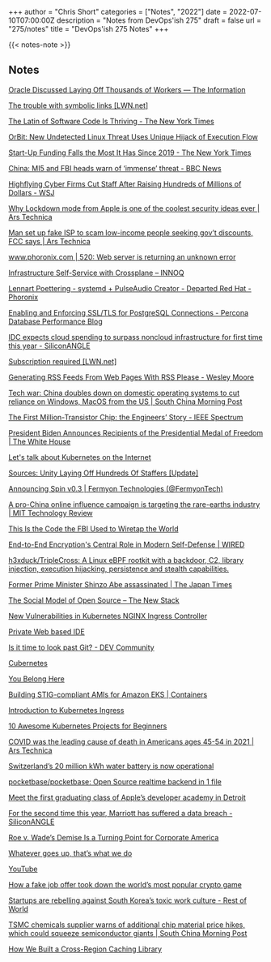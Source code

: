+++
author = "Chris Short"
categories = ["Notes", "2022"]
date = 2022-07-10T07:00:00Z
description = "Notes from DevOps'ish 275"
draft = false
url = "275/notes"
title = "DevOps'ish 275 Notes"
+++

{{< notes-note >}}

## Notes

[Oracle Discussed Laying Off Thousands of Workers — The Information](https://www.theinformation.com/articles/oracle-discussed-laying-off-thousands-of-workers)

[The trouble with symbolic links [LWN.net]](https://lwn.net/SubscriberLink/899543/c00055b9940539c2/)

[The Latin of Software Code Is Thriving - The New York Times](https://www.nytimes.com/2022/07/06/technology/cobol-jobs.html)

[OrBit: New Undetected Linux Threat Uses Unique Hijack of Execution Flow](https://www.intezer.com/blog/incident-response/orbit-new-undetected-linux-threat/)

[Start-Up Funding Falls the Most It Has Since 2019 - The New York Times](https://www.nytimes.com/2022/07/07/technology/tech-start-up-funding.html?referringSource=articleShare)

[China: MI5 and FBI heads warn of ‘immense’ threat - BBC News](https://www.bbc.com/news/world-asia-china-62064506)

[Highflying Cyber Firms Cut Staff After Raising Hundreds of Millions of Dollars - WSJ](https://www.wsj.com/articles/highflying-cyber-firms-cut-staff-after-raising-hundreds-of-millions-of-dollars-11657099801?mod=djemalertNEWS)

[Why Lockdown mode from Apple is one of the coolest security ideas ever | Ars Technica](https://arstechnica.com/information-technology/2022/07/introducing-lockdown-from-apple-the-coolest-defense-youll-probably-never-use/)

[Man set up fake ISP to scam low-income people seeking gov’t discounts, FCC says | Ars Technica](https://arstechnica.com/tech-policy/2022/07/man-set-up-fake-isp-to-scam-low-income-people-seeking-govt-discounts-fcc-says/)

[www.phoronix.com | 520: Web server is returning an unknown error](https://www.phoronix.com/scan.php?page=news_item&px=Systemd-Creator-Microsoft)

[Infrastructure Self-Service with Crossplane – INNOQ](https://www.innoq.com/en/articles/2022/07/infrastructure-self-service-with-crossplane/)

[Lennart Poettering - systemd + PulseAudio Creator - Departed Red Hat - Phoronix](https://www.phoronix.com/scan.php?page=news_item&px=Lennart-Poettering-Out-Red-Hat)

[Enabling and Enforcing SSL/TLS for PostgreSQL Connections - Percona Database Performance Blog](https://www.percona.com/blog/enabling-and-enforcing-ssl-tls-for-postgresql-connections/)

[IDC expects cloud spending to surpass noncloud infrastructure for first time this year - SiliconANGLE](https://siliconangle.com/2022/07/04/idc-expects-cloud-infrastructure-spending-surpass-non-cloud-first-time-year/)

[Subscription required [LWN.net]](https://lwn.net/Articles/899303/)

[Generating RSS Feeds From Web Pages With RSS Please - Wesley Moore](https://www.wezm.net/v2/posts/2022/generate-rss-from-webpage/)

[Tech war: China doubles down on domestic operating systems to cut reliance on Windows, MacOS from the US | South China Morning Post](https://www.scmp.com/tech/big-tech/article/3183681/tech-war-china-doubles-down-domestic-operating-systems-cut-reliance)

[The First Million-Transistor Chip: the Engineers’ Story - IEEE Spectrum](https://spectrum.ieee.org/intel-i860)

[President Biden Announces Recipients of the Presidential Medal of Freedom | The White House](https://www.whitehouse.gov/briefing-room/statements-releases/2022/07/01/president-biden-announces-recipients-of-the-presidential-medal-of-freedom/)

[Let's talk about Kubernetes on the Internet](https://raesene.github.io/blog/2022/07/03/lets-talk-about-kubernetes-on-the-internet/)

[Sources: Unity Laying Off Hundreds Of Staffers [Update]](https://kotaku.com/sources-unity-laying-off-hundreds-of-staffers-1849125482)

[Announcing Spin v0.3 | Fermyon Technologies (@FermyonTech)](https://www.fermyon.com/blog/spin-v03)

[A pro-China online influence campaign is targeting the rare-earths industry | MIT Technology Review](https://www.technologyreview.com/2022/06/28/1055093/a-pro-china-online-influence-campaign-is-targeting-the-rare-earths-industry/)

[This Is the Code the FBI Used to Wiretap the World](https://www.vice.com/en/article/v7veg8/anom-app-source-code-operation-trojan-shield-an0m)

[End-to-End Encryption's Central Role in Modern Self-Defense | WIRED](https://www.wired.com/story/end-to-end-encryption-abortion-privacy/)

[h3xduck/TripleCross: A Linux eBPF rootkit with a backdoor, C2, library injection, execution hijacking, persistence and stealth capabilities.](https://github.com/h3xduck/TripleCross)

[Former Prime Minister Shinzo Abe assassinated | The Japan Times](https://www.japantimes.co.jp/news/2022/07/08/national/shinzo-abe-dead-nara-shooting/)

[The Social Model of Open Source – The New Stack](https://thenewstack.io/the-social-model-of-open-source/)

[New Vulnerabilities in Kubernetes NGINX Ingress Controller](https://blog.lightspin.io/kubernetes-nginx-ingress-controller-vulnerabilities)

[Private Web based IDE](https://blog.shalman.org/private-web-based-ide/)

[Is it time to look past Git? - DEV Community](https://dev.to/yonkeltron/is-it-time-to-look-past-git-ah4)

[Cubernetes](https://www.justingarrison.com/blog/2022-07-06-cubernetes/)

[You Belong Here](https://jpetazzo.github.io/2022/06/30/you-belong-here/)

[Building STIG-compliant AMIs for Amazon EKS | Containers](https://aws.amazon.com/blogs/containers/building-stig-compliant-amis-for-amazon-eks/)

[Introduction to Kubernetes Ingress](https://www.weave.works/blog/introduction-to-kubernetes-ingress)

[10 Awesome Kubernetes Projects for Beginners](https://www.containiq.com/post/kubernetes-projects-for-beginners)

[COVID was the leading cause of death in Americans ages 45-54 in 2021 | Ars Technica](https://arstechnica.com/science/2022/07/covid-was-the-leading-cause-of-death-in-americans-aged-45-54-in-2021/)

[Switzerland’s 20 million kWh water battery is now operational](https://interestingengineering.com/switzerlands-water-battery-operational?)

[pocketbase/pocketbase: Open Source realtime backend in 1 file](https://github.com/pocketbase/pocketbase)

[Meet the first graduating class of Apple’s developer academy in Detroit](https://www.clickondetroit.com/news/local/2022/06/30/meet-the-first-graduating-class-of-apples-developer-academy-in-detroit/)

[For the second time this year, Marriott has suffered a data breach - SiliconANGLE](https://siliconangle.com/2022/07/05/second-time-year-marriott-suffered-data-breach/)

[Roe v. Wade’s Demise Is a Turning Point for Corporate America](https://hbr.org/2022/06/roe-v-wades-demise-is-a-turning-point-for-corporate-america)

[Whatever goes up, that’s what we do](https://dcurt.is/facebooks-predicament)

[YouTube](https://www.youtube.com/watch?v=DA4ArZYJ1-E)

[How a fake job offer took down the world’s most popular crypto game](https://www.theblock.co/post/156038/how-a-fake-job-offer-took-down-the-worlds-most-popular-crypto-game)

[Startups are rebelling against South Korea’s toxic work culture - Rest of World](https://restofworld.org/2022/south-korea-toxic-tech-culture/)

[TSMC chemicals supplier warns of additional chip material price hikes, which could squeeze semiconductor giants | South China Morning Post](https://www.scmp.com/tech/big-tech/article/3184119/tsmc-chemicals-supplier-warns-additional-chip-material-price-hikes)

[How We Built a Cross-Region Caching Library](https://www.wix.engineering/post/how-we-built-a-cross-region-caching-library)
